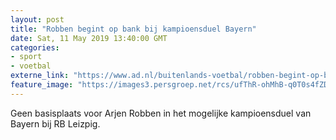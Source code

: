 ```yaml
---
layout: post
title: "Robben begint op bank bij kampioensduel Bayern"
date: Sat, 11 May 2019 13:40:00 GMT
categories: 
- sport 
- voetbal 
externe_link: "https://www.ad.nl/buitenlands-voetbal/robben-begint-op-bank-bij-kampioensduel-bayern~a21b9a2d/"
feature_image: "https://images3.persgroep.net/rcs/ufThR-ohMhB-q0T0s4fZDgYDW5c/diocontent/147134520/_fitwidth/400/?appId=21791a8992982cd8da851550a453bd7f&quality=0.7"
---
```


Geen basisplaats voor Arjen Robben in het mogelijke kampioensduel van Bayern bij RB Leizpig.
